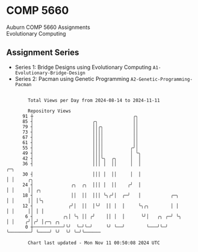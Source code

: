 # COMP 5660
Auburn COMP 5660 Assignments  
Evolutionary Computing

## Assignment Series
- Series 1: Bridge Designs using Evolutionary Computing `A1-Evolutionary-Bridge-Design`
- Series 2: Pacman using Genetic Programming `A2-Genetic-Programming-Pacman`

```

        Total Views per Day from 2024-08-14 to 2024-11-11

        Repository Views
      91 ┼                                     ╭╮
      85 ┤                      ╭╮             ││
      79 ┤                      ││╭╮           ││
      73 ┤                      ││││           ││
      67 ┤                      ││││           ││
      61 ┤                      ││││           ││
      55 ┤                      ││││          ╭╯│
      49 ┤                      ││││          │ ╰╮
      42 ┤                      │││╰╮  ╭╮     │  │
      36 ┤                      │││ │  ││     │  │                       ╭─╮
      30 ┤                      │││ │  ││     │  │                       │ │     ╭╮
      24 ┤              ╭╮  ╭╮  │││ │  ││    ╭╯  │                       │ │     ││ ╭╮
      18 ┤              ││  ││  │││ ╰╮╭╯│  ╭─╯   │           ╭─╮         │ │     ││ │╰╮
      12 ┤             ╭╯│  ││  │╰╯  ││ │  │     ╰╮╭╮        │ │         │ │     ││ │ │
       6 ┤           ╭╮│ ╰╮ ││ ╭╯    ││ │  │      ╰╯│   ╭╮ ╭─╯ ╰╮        │ │    ╭╯│╭╯ │╭─╮ ╭╮
       0 ┼───────────╯╰╯  ╰─╯╰─╯     ╰╯ ╰──╯        ╰───╯╰─╯    ╰────────╯ ╰────╯ ╰╯  ╰╯ ╰─╯╰──────

        Chart last updated - Mon Nov 11 00:50:08 2024 UTC
        
```
